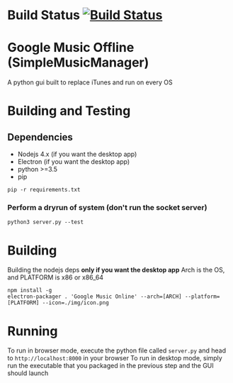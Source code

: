 # Build Status [![Build Status](https://travis-ci.org/Kronos3/SimpleMusicManager.svg?branch=master)](https://travis-ci.org/Kronos3/SimpleMusicManager)
# Google Music Offline (SimpleMusicManager)
A python gui built to replace iTunes and run on every OS

# Building and Testing
## Dependencies
 - Nodejs 4.x (if you want the desktop app)
 - Electron (if you want the desktop app)
 - python >=3.5
 - pip
~~~~
pip -r requirements.txt
~~~~

### Perform a dryrun of system (don't run the socket server)

~~~~
python3 server.py --test
~~~~

# Building
Building the nodejs deps **only if you want the desktop app**
Arch is the OS, and PLATFORM is x86 or x86_64
```
npm install -g
electron-packager . 'Google Music Online' --arch=[ARCH] --platform=[PLATFORM] --icon=./img/icon.png
```

# Running
To run in browser mode, execute the python file called `server.py` and head to `http://localhost:8000` in your browser
To run in desktop mode, simply run the executable that you packaged in the previous step and the GUI should launch
